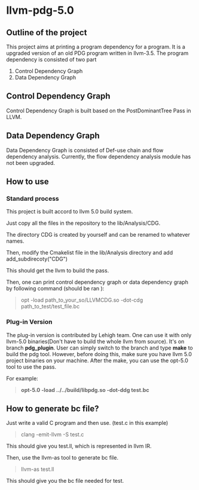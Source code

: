 # llvm-pdg-5.0

## Outline of the project

This project aims at printing a program dependency for a program. It is a upgraded version of an old PDG program written in llvm-3.5.
The program dependency is consisted of two part 

1. Control Dependency Graph
2. Data Dependency Graph

## Control Dependency Graph

Control Dependency Graph is built based on the PostDominantTree Pass in LLVM. 

## Data Dependency Graph

Data Dependency Graph is consisted of Def-use chain and flow dependency analysis. 
Currently, the flow dependency analysis module has not been upgraded.  

## How to use

### Standard process

This project is built accord to llvm 5.0 build system. 

Just copy all the files in the repository to the lib/Analysis/CDG.

The directory CDG is created by yourself and can be renamed to whatever names.

Then, modify the Cmakelist file in the lib/Analysis directory and add add_subdirecoty("CDG")

This should get the llvm to build the pass.

Then, one can print control dependency graph or data dependency graph by following command (should be ran ):

> opt -load path_to_your_so/LLVMCDG.so -dot-cdg path_to_test/test_file.bc 

### Plug-in Version

The plug-in version is contributed by Lehigh team. One can use it with only llvm-5.0 binaries(Don't have to build the whole llvm from source). It's on branch **pdg_plugin**. User can simply switch to the branch and type **make** to build the pdg tool. However, before doing this, make sure you have llvm 5.0 project binaries on your machine. After the make,  you can use the opt-5.0 tool to use the pass.

For example: 

> **opt-5.0 -load ../../build/libpdg.so -dot-ddg test.bc**

## How to generate bc file?

Just write a valid C program and then use. (test.c in this example)

> clang -emit-llvm -S test.c

This should give you test.ll, which is represented in llvm IR. 

Then, use the llvm-as tool to generate bc file.

> llvm-as test.ll 

This should give you the bc file needed for test.